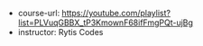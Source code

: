 - course-url: https://youtube.com/playlist?list=PLVuqGBBX_tP3KmownF68ifFmgPQt-ujBg
- instructor: Rytis Codes